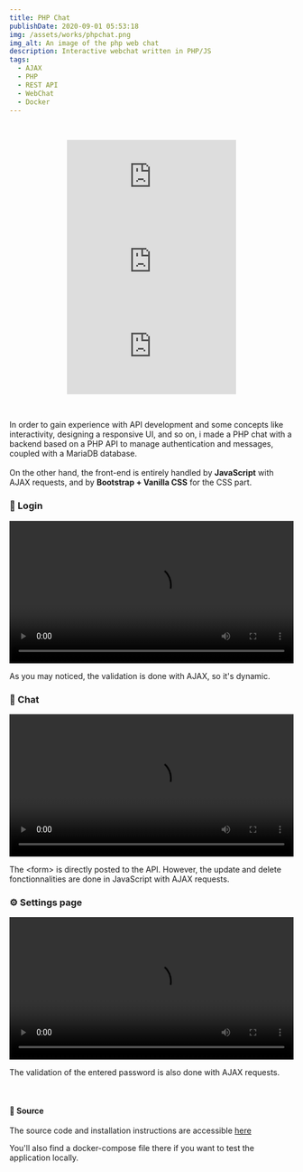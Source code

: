 ```yaml
---
title: PHP Chat
publishDate: 2020-09-01 05:53:18
img: /assets/works/phpchat.png
img_alt: An image of the php web chat
description: Interactive webchat written in PHP/JS  
tags:
  - AJAX
  - PHP
  - REST API
  - WebChat
  - Docker
---
```


<div align="center">
  <br/>    
  
  ![GitHub top language](https://img.shields.io/github/languages/top/NullBrunk/Chat.php?style=for-the-badge)
  ![GitHub commit activity](https://img.shields.io/github/commit-activity/m/NullBrunk/Chat.php?style=for-the-badge)
  ![repo size](https://img.shields.io/github/repo-size/NullBrunk/Chat.php?style=for-the-badge)

  <br>
</div>


In order to gain experience with API development and some concepts like interactivity, designing a responsive UI, and so on, i made a PHP chat with a backend based on a PHP API to manage authentication and messages, coupled with a MariaDB database.
<br><br>
On the other hand, the front-end is entirely handled by **JavaScript** with AJAX requests, and by **Bootstrap + Vanilla CSS** for the CSS part.

### 🔐 Login

<video controls style="width: 100%;">
  <source src="https://github.com/NullBrunk/Chat.php/assets/125673909/d5de75cd-9410-4fae-b0c1-2001a0a46c63" type="video/mp4" />
</video>

As you may noticed, the validation is done with AJAX, so it's dynamic.

### 💬 Chat 

<video controls style="width: 100%;">
  <source src="https://github.com/NullBrunk/Chat.php/assets/125673909/57a08d7c-36eb-4879-a80d-c4a467fbe4b5" type="video/mp4" />
</video>

The \<form\> is directly posted to the API. However, the update and delete fonctionnalities are done in JavaScript with AJAX requests.

### ⚙️ Settings page

<video controls style="width: 100%;">
  <source src="https://github.com/NullBrunk/Chat.php/assets/125673909/8b722d85-87a6-4c55-b98c-7414ab3b9157" type="video/mp4" />
</video>

The validation of the entered password is also done with AJAX requests.

<br>


#### 📂 Source

The source code and installation instructions are accessible <a href="https://github.com/NullBrunk/Chat.php" target="_blank">here</a>

You'll also find a docker-compose file there if you want to test the application locally.

